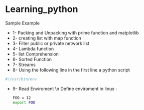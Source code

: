 # Learning_python
Sample Example

* 1- Packing and Unpacking with prime function and matplotlib
* 2- creating list with map function
* 3- Filter public or private network list
* 4- Lambda function
* 5- list Comprehension
* 6- Sorted Function
* 7- Streams
* 8- Using the following line in the first line a python script
```bash
#!/usr/bin/env
```
* 9- Read Enviroment \n
    Define enviroment in linux :
    ```bash
    FOO = 12
    export FOO
    ```
